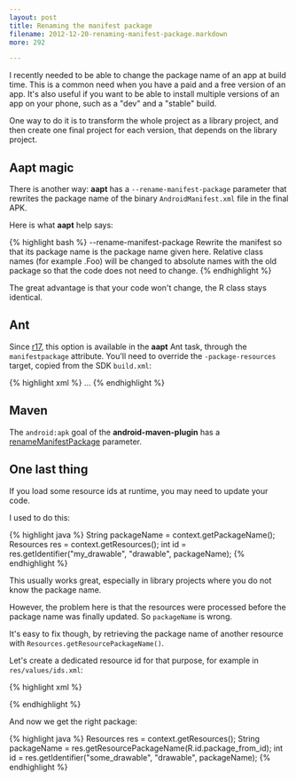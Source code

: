 ```yaml
---
layout: post
title: Renaming the manifest package
filename: 2012-12-20-renaming-manifest-package.markdown
more: 292

---
```


I recently needed to be able to change the package name of an app at build time. This is a common need when you have a paid and a free version of an app. It's also useful if you want to be able to install multiple versions of an app on your phone, such as a "dev" and a "stable" build.

One way to do it is to transform the whole project as a library project, and then create one final project for each version, that depends on the library project.

## Aapt magic

There is another way: **aapt** has a `--rename-manifest-package` parameter that rewrites the package name of the binary `AndroidManifest.xml` file in the final APK.

Here is what **aapt** help says:

{% highlight bash %}
   --rename-manifest-package
       Rewrite the manifest so that its package name is the package name
       given here.  Relative class names (for example .Foo) will be
       changed to absolute names with the old package so that the code
       does not need to change.
{% endhighlight %}

The great advantage is that your code won't change, the R class stays identical.

## Ant

Since [r17](http://code.google.com/p/android/issues/detail?id=21336), this option is available in the **aapt** Ant task, through the `manifestpackage` attribute. You'll need to override the `-package-resources` target, copied from the SDK `build.xml`:

{% highlight xml %}
<target name="-package-resources" depends="-crunch">
  <do-only-if-not-library elseText="Library project: do not package resources..." >
    <aapt executable="${aapt}"
     manifestpackage="com.my.package"
    >
...
    </aapt>
  </do-only-if-not-library>
</target>
{% endhighlight %}

## Maven

The `android:apk` goal of the **android-maven-plugin** has a [renameManifestPackage](http://maven-android-plugin-m2site.googlecode.com/svn/apk-mojo.html#renameManifestPackage) parameter.

## One last thing

If you load some resource ids at runtime, you may need to update your code.

I used to do this:

{% highlight java %}
String packageName = context.getPackageName();
Resources res = context.getResources();
int id = res.getIdentifier("my_drawable", "drawable", packageName);
{% endhighlight %}

This usually works great, especially in library projects where you do not know the package name.

However, the problem here is that the resources were processed before the package name was finally updated. So `packageName` is wrong.

It's easy to fix though, by retrieving the package name of another resource with `Resources.getResourcePackageName()`.

Let's create a dedicated resource id for that purpose, for example in `res/values/ids.xml`:

{% highlight xml %}
<?xml version="1.0" encoding="utf-8"?>
<resources xmlns:android="http://schemas.android.com/apk/res/android">
    <item name="package_from_id" type="id"/>
</resources>
{% endhighlight %}

And now we get the right package:

{% highlight java %}
Resources res = context.getResources();
String packageName = res.getResourcePackageName(R.id.package_from_id);
int id = res.getIdentifier("some_drawable", "drawable", packageName);
{% endhighlight %}
